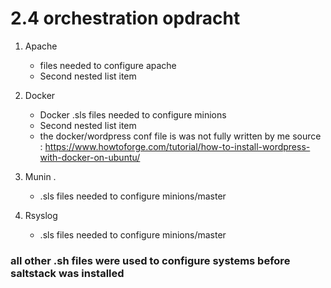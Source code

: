 # 2.4 orchestration opdracht
1. Apache
    - files needed to configure apache
    - Second nested list item

1. Docker
    - Docker .sls files needed to configure minions
    - Second nested list item
    - the docker/wordpress conf file is was not fully written by me 
       source : https://www.howtoforge.com/tutorial/how-to-install-wordpress-with-docker-on-ubuntu/
    
1. Munin .
    - .sls files needed to configure minions/master
    
1. Rsyslog
    - .sls files needed to configure minions/master
    
### all other .sh files were used to configure systems before saltstack was installed

    
